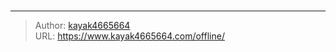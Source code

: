 # 


<!-- You need do nothing for this page. -->


---

> Author: [kayak4665664](https://github.com/kayak4665664)  
> URL: https://www.kayak4665664.com/offline/  

